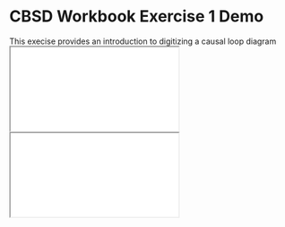 <link rel="stylesheet" href="mystyle.css">

<div class="header">
   
   <h1>CBSD Workbook Exercise 1 Demo</h1>
   This execise provides an introduction to digitizing a causal loop diagram

</div>

<div class="content">
<div class="container"> 
  <iframe class="responsive-iframe" src="background.html"></iframe>
</div></div>

<div class="main">
<div class="container"> 
  <iframe class="responsive-iframe" src="instructions.html"></iframe>
</div></div>
